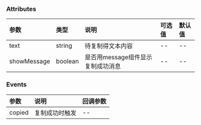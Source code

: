### Attributes

| 参数        | 类型    | 说明                              | 可选值 | 默认值 |
| :---------- | :------ | :-------------------------------- | :----- | :----- |
| text        | string  | 待复制得文本内容                  | --     | --     |
| showMessage | boolean | 是否用message组件显示复制成功消息 | --     | --     |

### Events

| 参数   | 说明           | 回调参数 |
| :----- | :------------- | :------- |
| copied | 复制成功时触发 | --       |


